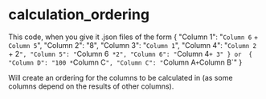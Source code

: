 # calculation_ordering

This code, when you give it .json files of the form
{
	"Column 1": "`Column 6` + `Column 5`",
	"Column 2": "8",
    "Column 3": "`Column 1`",
	"Column 4": "`Column 2` + 2`",
    "Column 5": "`Column 6` *2",
	"Column 6": "`Column 4` + 3"
}
or 
{
	"Column D": "100 * `Column C`",
	"Column C": "`Column A` + `Column B`"
}

Will create an ordering for the columns to be calculated in (as some columns depend on the results of other columns).
